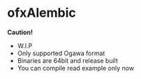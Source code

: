 # ofxAlembic

**Caution!**

* W.I.P
* Only supported Ogawa format
* Binaries are 64bit and release built
* You can compile read example only now
